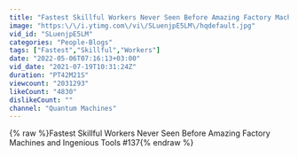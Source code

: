 ```yaml
---
title: "Fastest Skillful Workers Never Seen Before Amazing Factory Machines and Ingenious Tools #137"
image: "https:\/\/i.ytimg.com\/vi\/SLuenjpE5LM\/hqdefault.jpg"
vid_id: "SLuenjpE5LM"
categories: "People-Blogs"
tags: ["Fastest","Skillful","Workers"]
date: "2022-05-06T07:16:13+03:00"
vid_date: "2021-07-19T10:31:24Z"
duration: "PT42M21S"
viewcount: "2031293"
likeCount: "4830"
dislikeCount: ""
channel: "Quantum Machines"
---
```

{% raw %}Fastest Skillful Workers Never Seen Before Amazing Factory Machines and Ingenious Tools #137{% endraw %}
